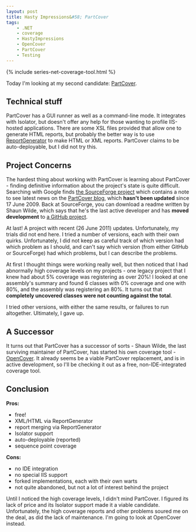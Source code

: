 ```yaml
---
layout: post
title: Hasty Impressions&#58; PartCover
tags:
    - .NET
    - coverage
    - HastyImpressions
    - OpenCover
    - PartCover
    - Testing
---
```


{% include series-net-coverage-tool.html %} 

Today I'm looking at my second candidate: <a href="http://sourceforge.net/projects/partcover/">PartCover</a>. 

<h2>Technical stuff</h2>
PartCover has a GUI runner as well as a command-line mode. It integrates with Isolator, but doesn't offer any help for those wanting to profile IIS-hosted applications.
There are some XSL files provided that allow one to generate HTML reports, but probably the better way is to use <a href="http://www.palmmedia.de/Net/ReportGenerator">ReportGenerator</a> to make HTML or XML reports. 
PartCover claims to be auto-deployable, but I did not try this.

<h2>Project Concerns</h2>
The hardest thing about working with PartCover is learning about PartCover - finding definitive information about the project's state is quite difficult. Searching with Google finds <a href="http://sourceforge.net/projects/partcover/">the SourceForge project</a> which contains a note to see latest news on the <a href="http://partcover.blogspot.com">PartCover blog</a>, which <b>hasn't been updated</b> since 17 June 2009. Back at SourceForge, you can download a readme written by Shaun Wilde, which says that he's the last active developer and has <b>moved development</b> to <a href="http://github.com/sawilde/partcover.net4">a GitHub project</a>.

At last! A project with recent (26 June 2011) updates. Unfortunately, my trials did not end here. I tried a number of versions, each with their own quirks. Unfortunately, I did not keep as careful track of which version had which problem as I should, and can't say which version (from either GitHub or SourceForge) had which problems, but I can describe the problems.

At first I thought things were working really well, but then noticed that I had abnormally high coverage levels on my projects - one legacy project that I knew had about 5% coverage was registering as over 20%! 
I looked at one assembly's summary and found 6 classes with 0% coverage and one with 80%, and the assembly was registering an 80%. It turns out that <b>completely uncovered classes were not counting against the total</b>.

I tried other versions, with either the same results, or failures to run altogether. Ultimately, I gave up.
<h2>A Successor</h2>
It turns out that PartCover has a successor of sorts - Shaun Wilde, the last surviving maintainer of PartCover, has started his own coverage tool - <a href="https://github.com/sawilde/opencover">OpenCover</a>. It already seems be a viable PartCover replacement, and is in active development, so I'll be checking it out as a free, non-IDE-integrated coverage tool.

<h2>Conclusion</h2>
<strong>Pros:</strong>
<ul>
	<li>free!</li>
	<li>XML/HTML via ReportGenerator</li>
	<li>report merging via ReportGenerator</li>
	<li>Isolator support</li>
	<li>auto-deployable (reported)</li>
        <li>sequence point coverage</li>
</ul>
<strong>Cons:</strong>
<ul>
	<li>no IDE integration</li>
	<li>no special IIS support</li>
        <li>forked implementations, each with their own warts</li>
        <li>not quite abandoned, but not a lot of interest behind the project</li>
</ul>

Until I noticed the high coverage levels, I didn't mind PartCover. I figured its lack of price and its Isolator support made it a viable candidate. Unfortunately, the high coverage reports and other problems soured me on the deal, as did the lack of maintenance. I'm going to look at OpenCover instead.
